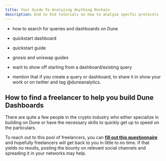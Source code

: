 ```yaml
---
title: Your Guide To Analyzing Anything Onchain
description: End to End tutorials on how to analyze specfic protocols
---
```


- how to search for queries and dashboards on Dune
- quickstart dashboard
- quickstart guide
- gnosis and uniswap guides

- want to show off starting from a dashboard/existing query
- mention that if you create a query or dashboard, to share it in show your work or on twitter and tag @duneanalytics. 


## How to find a freelancer to help you build Dune Dashboards

There are quite a few people in the crypto industry who either specialize in building on Dune or have the necessary skills to quickly get up to speed on the particulars.

To reach out to this pool of freelancers, you can [**fill out this questionnaire**](http://bounties.dune.com) and hopefully freelancers will get back to you in little to no time. If that yields no results, posting the bounty on relevant social channels and spreading it in your networks may help.
